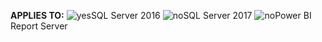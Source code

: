 **APPLIES TO:** ![yes](media/yes.png)SQL Server 2016 ![no](media/no.png)SQL Server 2017 ![no](media/no.png)Power BI Report Server